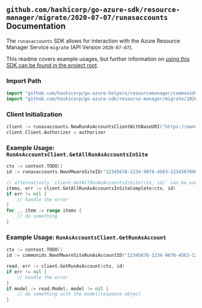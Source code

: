 
## `github.com/hashicorp/go-azure-sdk/resource-manager/migrate/2020-07-07/runasaccounts` Documentation

The `runasaccounts` SDK allows for interaction with the Azure Resource Manager Service `migrate` (API Version `2020-07-07`).

This readme covers example usages, but further information on [using this SDK can be found in the project root](https://github.com/hashicorp/go-azure-sdk/tree/main/docs).

### Import Path

```go
import "github.com/hashicorp/go-azure-helpers/resourcemanager/commonids"
import "github.com/hashicorp/go-azure-sdk/resource-manager/migrate/2020-07-07/runasaccounts"
```


### Client Initialization

```go
client := runasaccounts.NewRunAsAccountsClientWithBaseURI("https://management.azure.com")
client.Client.Authorizer = authorizer
```


### Example Usage: `RunAsAccountsClient.GetAllRunAsAccountsInSite`

```go
ctx := context.TODO()
id := runasaccounts.NewVMwareSiteID("12345678-1234-9876-4563-123456789012", "example-resource-group", "vmwareSiteValue")

// alternatively `client.GetAllRunAsAccountsInSite(ctx, id)` can be used to do batched pagination
items, err := client.GetAllRunAsAccountsInSiteComplete(ctx, id)
if err != nil {
	// handle the error
}
for _, item := range items {
	// do something
}
```


### Example Usage: `RunAsAccountsClient.GetRunAsAccount`

```go
ctx := context.TODO()
id := commonids.NewVMwareSiteRunAsAccountID("12345678-1234-9876-4563-123456789012", "example-resource-group", "vmwareSiteValue", "runAsAccountValue")

read, err := client.GetRunAsAccount(ctx, id)
if err != nil {
	// handle the error
}
if model := read.Model; model != nil {
	// do something with the model/response object
}
```
